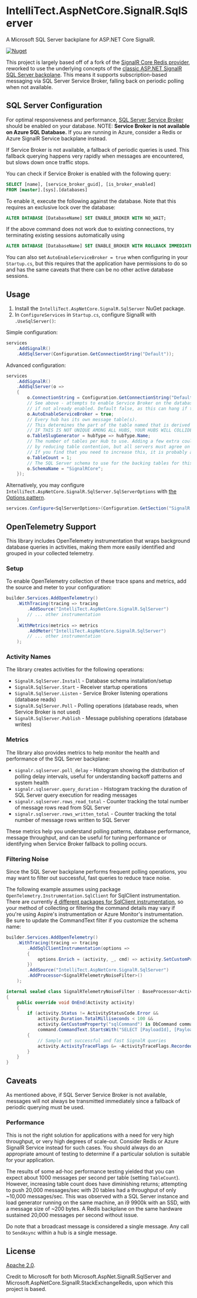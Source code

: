 # IntelliTect.AspNetCore.SignalR.SqlServer

A Microsoft SQL Server backplane for ASP.NET Core SignalR.

[![Nuget](https://img.shields.io/nuget/v/IntelliTect.AspNetCore.SignalR.SqlServer)](https://www.nuget.org/packages/IntelliTect.AspNetCore.SignalR.SqlServer/)


This project is largely based off of a fork of the [SignalR Core Redis provider](https://github.com/dotnet/aspnetcore/tree/main/src/SignalR/server/StackExchangeRedis), reworked to use the underlying concepts of the [classic ASP.NET SignalR SQL Server backplane](https://github.com/SignalR/SignalR/tree/main/src/Microsoft.AspNet.SignalR.SqlServer). This means it supports subscription-based messaging via SQL Server Service Broker, falling back on periodic polling when not available.


## SQL Server Configuration

For optimal responsiveness and performance, [SQL Server Service Broker](https://docs.microsoft.com/en-us/sql/database-engine/configure-windows/sql-server-service-broker?view=sql-server-ver15) should be enabled on your database. NOTE: **Service Broker is not available on Azure SQL Database.** If you are running in Azure, consider a Redis or Azure SignalR Service backplane instead.

If Service Broker is not available, a fallback of periodic queries is used. This fallback querying happens very rapidly when messages are encountered, but slows down once traffic stops.

You can check if Service Broker is enabled with the following query:
``` sql
SELECT [name], [service_broker_guid], [is_broker_enabled]
FROM [master].[sys].[databases]
```

To enable it, execute the following against the database. Note that this requires an exclusive lock over the database:
``` sql
ALTER DATABASE [DatabaseName] SET ENABLE_BROKER WITH NO_WAIT;
```

If the above command does not work due to existing connections, try terminating existing sessions automatically using
``` sql 
ALTER DATABASE [DatabaseName] SET ENABLE_BROKER WITH ROLLBACK IMMEDIATE
```

You can also set `AutoEnableServiceBroker = true` when configuring in your `Startup.cs`, but this requires that the application have permissions to do so and has the same caveats that there can be no other active database sessions.

## Usage

1. Install the `IntelliTect.AspNetCore.SignalR.SqlServer` NuGet package.
2. In `ConfigureServices` in `Startup.cs`, configure SignalR with `.UseSqlServer()`:


Simple configuration:
``` cs
services
    .AddSignalR()
    .AddSqlServer(Configuration.GetConnectionString("Default"));
```

Advanced configuration:

``` cs 
services
    .AddSignalR()
    .AddSqlServer(o =>
    {
        o.ConnectionString = Configuration.GetConnectionString("Default");
        // See above - attempts to enable Service Broker on the database at startup
        // if not already enabled. Default false, as this can hang if the database has other sessions.
        o.AutoEnableServiceBroker = true;
        // Every hub has its own message table(s). 
        // This determines the part of the table named that is derived from the hub name.
        // IF THIS IS NOT UNIQUE AMONG ALL HUBS, YOUR HUBS WILL COLLIDE AND MESSAGES MIX.
        o.TableSlugGenerator = hubType => hubType.Name;
        // The number of tables per Hub to use. Adding a few extra could increase throughput
        // by reducing table contention, but all servers must agree on the number of tables used.
        // If you find that you need to increase this, it is probably a hint that you need to switch to Redis.
        o.TableCount = 1;
        // The SQL Server schema to use for the backing tables for this backplane.
        o.SchemaName = "SignalRCore";
    });
```

Alternatively, you may configure `IntelliTect.AspNetCore.SignalR.SqlServer.SqlServerOptions` with [the Options pattern](https://docs.microsoft.com/en-us/aspnet/core/fundamentals/configuration/?view=aspnetcore-5.0).

``` cs
services.Configure<SqlServerOptions>(Configuration.GetSection("SignalR:SqlServer"));
```

## OpenTelemetry Support

This library includes OpenTelemetry instrumentation that wraps background database queries in activities, making them more easily identified and grouped in your collected telemetry.

### Setup

To enable OpenTelemetry collection of these trace spans and metrics, add the source and meter to your configuration:

``` cs
builder.Services.AddOpenTelemetry()
    .WithTracing(tracing => tracing
        .AddSource("IntelliTect.AspNetCore.SignalR.SqlServer")
        // ... other instrumentation
    )
    .WithMetrics(metrics => metrics
        .AddMeter("IntelliTect.AspNetCore.SignalR.SqlServer")
        // ... other instrumentation
    );
```

### Activity Names

The library creates activities for the following operations:
- `SignalR.SqlServer.Install` - Database schema installation/setup
- `SignalR.SqlServer.Start` - Receiver startup operations
- `SignalR.SqlServer.Listen` - Service Broker listening operations (database reads)
- `SignalR.SqlServer.Poll` - Polling operations (database reads, when Service Broker is not used)
- `SignalR.SqlServer.Publish` - Message publishing operations (database writes)

### Metrics

The library also provides metrics to help monitor the health and performance of the SQL Server backplane:

- `signalr.sqlserver.poll_delay` - Histogram showing the distribution of polling delay intervals, useful for understanding backoff patterns and system health
- `signalr.sqlserver.query_duration` - Histogram tracking the duration of SQL Server query execution for reading messages
- `signalr.sqlserver.rows_read_total` - Counter tracking the total number of message rows read from SQL Server
- `signalr.sqlserver.rows_written_total` - Counter tracking the total number of message rows written to SQL Server

These metrics help you understand polling patterns, database performance, message throughput, and can be useful for tuning performance or identifying when Service Broker fallback to polling occurs.

### Filtering Noise

Since the SQL Server backplane performs frequent polling operations, you may want to filter out successful, fast queries to reduce trace noise. 

The following example assumes using package `OpenTelemetry.Instrumentation.SqlClient` for SqlClient instrumentation. There are currently [4 different packages for SqlClient instrumentation](https://github.com/dotnet/aspire/issues/2427#issuecomment-3259572206), so your method of collecting or filtering the command details may vary if you're using Aspire's instrumentation or Azure Monitor's instrumentation. Be sure to update the CommandText filter if you customize the schema name:

``` cs
builder.Services.AddOpenTelemetry()
    .WithTracing(tracing => tracing
        .AddSqlClientInstrumentation(options =>
        {
            options.Enrich = (activity, _, cmd) => activity.SetCustomProperty("sqlCommand", cmd);
        })
        .AddSource("IntelliTect.AspNetCore.SignalR.SqlServer")
        .AddProcessor<SignalRTelemetryNoiseFilter>()
    );

internal sealed class SignalRTelemetryNoiseFilter : BaseProcessor<Activity>
{
    public override void OnEnd(Activity activity)
    {
        if (activity.Status != ActivityStatusCode.Error &&
            activity.Duration.TotalMilliseconds < 100 &&
            activity.GetCustomProperty("sqlCommand") is DbCommand command &&
            command.CommandText.StartsWith("SELECT [PayloadId], [Payload], [InsertedOn] FROM [SignalR]") == true)
        {
            // Sample out successful and fast SignalR queries
            activity.ActivityTraceFlags &= ~ActivityTraceFlags.Recorded;
        }
    }
}
```

## Caveats

As mentioned above, if SQL Server Service Broker is not available, messages will not always be transmitted immediately since a fallback of periodic querying must be used.

### Performance

This is not the right solution for applications with a need for very high throughput, or very high degrees of scale-out. Consider Redis or Azure SignalR Service instead for such cases. You should always do an appropriate amount of testing to determine if a particular solution is suitable for your application. 

The results of some ad-hoc performance testing yielded that you can expect about 1000 messages per second per table (setting `TableCount`). However, increasing table count does have diminishing returns; attempting to push 20,000 messages/sec with 20 tables had a throughput of only ~10,000 messages/sec. This was observed with a SQL Server instance and load generator running on the same machine, an i9 9900k with an SSD, with a message size of ~200 bytes. A Redis backplane on the same hardware sustained 20,000 messages per second without issue.

Do note that a broadcast message is considered a single message. Any call to `SendAsync` within a hub is a single message.

## License

[Apache 2.0](./LICENSE.txt). 

Credit to Microsoft for both Microsoft.AspNet.SignalR.SqlServer and Microsoft.AspNetCore.SignalR.StackExchangeRedis, upon which this project is based.
